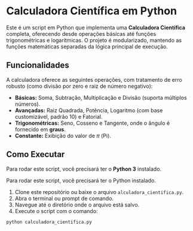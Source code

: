 # Calculadora Científica em Python

Este é um script em Python que implementa uma **Calculadora Científica** completa, oferecendo desde operações básicas até funções trigonométricas e logarítmicas. O projeto é modularizado, mantendo as funções matemáticas separadas da lógica principal de execução.

## Funcionalidades

A calculadora oferece as seguintes operações, com tratamento de erro robusto (como divisão por zero e raiz de número negativo):

* **Básicas:** Soma, Subtração, Multiplicação e Divisão (suporta múltiplos números).
* **Avançadas:** Raiz Quadrada, Potência, Logaritmo (com base customizável, padrão 10) e Fatorial.
* **Trigonométricas:** Seno, Cosseno e Tangente, onde o ângulo é fornecido em **graus**.
* **Constante:** Exibição do valor de $\pi$ (Pi).

## Como Executar

Para rodar este script, você precisará ter o **Python 3** instalado.

Para rodar este script, você precisará ter o Python instalado.

1.  Clone este repositório ou baixe o arquivo `alculadora_cientifica.py`.
2.  Abra o terminal ou prompt de comando.
3.  Navegue até o diretório onde o arquivo está salvo.
4.  Execute o script com o comando:

```bash
python calculadora_cientifica.py
